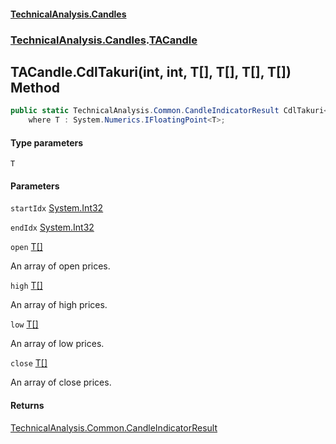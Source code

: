 #### [TechnicalAnalysis.Candles](TechnicalAnalysis.Candles.md 'TechnicalAnalysis.Candles')
### [TechnicalAnalysis.Candles](TechnicalAnalysis.Candles.md#TechnicalAnalysis.Candles 'TechnicalAnalysis.Candles').[TACandle](TACandle.md 'TechnicalAnalysis.Candles.TACandle')

## TACandle.CdlTakuri<T>(int, int, T[], T[], T[], T[]) Method

```csharp
public static TechnicalAnalysis.Common.CandleIndicatorResult CdlTakuri<T>(int startIdx, int endIdx, T[] open, T[] high, T[] low, T[] close)
    where T : System.Numerics.IFloatingPoint<T>;
```
#### Type parameters

<a name='TechnicalAnalysis.Candles.TACandle.CdlTakuri_T_(int,int,T[],T[],T[],T[]).T'></a>

`T`
#### Parameters

<a name='TechnicalAnalysis.Candles.TACandle.CdlTakuri_T_(int,int,T[],T[],T[],T[]).startIdx'></a>

`startIdx` [System.Int32](https://docs.microsoft.com/en-us/dotnet/api/System.Int32 'System.Int32')

<a name='TechnicalAnalysis.Candles.TACandle.CdlTakuri_T_(int,int,T[],T[],T[],T[]).endIdx'></a>

`endIdx` [System.Int32](https://docs.microsoft.com/en-us/dotnet/api/System.Int32 'System.Int32')

<a name='TechnicalAnalysis.Candles.TACandle.CdlTakuri_T_(int,int,T[],T[],T[],T[]).open'></a>

`open` [T](TACandle.CdlTakuri_T_(int,int,T[],T[],T[],T[]).md#TechnicalAnalysis.Candles.TACandle.CdlTakuri_T_(int,int,T[],T[],T[],T[]).T 'TechnicalAnalysis.Candles.TACandle.CdlTakuri<T>(int, int, T[], T[], T[], T[]).T')[[]](https://docs.microsoft.com/en-us/dotnet/api/System.Array 'System.Array')

An array of open prices.

<a name='TechnicalAnalysis.Candles.TACandle.CdlTakuri_T_(int,int,T[],T[],T[],T[]).high'></a>

`high` [T](TACandle.CdlTakuri_T_(int,int,T[],T[],T[],T[]).md#TechnicalAnalysis.Candles.TACandle.CdlTakuri_T_(int,int,T[],T[],T[],T[]).T 'TechnicalAnalysis.Candles.TACandle.CdlTakuri<T>(int, int, T[], T[], T[], T[]).T')[[]](https://docs.microsoft.com/en-us/dotnet/api/System.Array 'System.Array')

An array of high prices.

<a name='TechnicalAnalysis.Candles.TACandle.CdlTakuri_T_(int,int,T[],T[],T[],T[]).low'></a>

`low` [T](TACandle.CdlTakuri_T_(int,int,T[],T[],T[],T[]).md#TechnicalAnalysis.Candles.TACandle.CdlTakuri_T_(int,int,T[],T[],T[],T[]).T 'TechnicalAnalysis.Candles.TACandle.CdlTakuri<T>(int, int, T[], T[], T[], T[]).T')[[]](https://docs.microsoft.com/en-us/dotnet/api/System.Array 'System.Array')

An array of low prices.

<a name='TechnicalAnalysis.Candles.TACandle.CdlTakuri_T_(int,int,T[],T[],T[],T[]).close'></a>

`close` [T](TACandle.CdlTakuri_T_(int,int,T[],T[],T[],T[]).md#TechnicalAnalysis.Candles.TACandle.CdlTakuri_T_(int,int,T[],T[],T[],T[]).T 'TechnicalAnalysis.Candles.TACandle.CdlTakuri<T>(int, int, T[], T[], T[], T[]).T')[[]](https://docs.microsoft.com/en-us/dotnet/api/System.Array 'System.Array')

An array of close prices.

#### Returns
[TechnicalAnalysis.Common.CandleIndicatorResult](https://docs.microsoft.com/en-us/dotnet/api/TechnicalAnalysis.Common.CandleIndicatorResult 'TechnicalAnalysis.Common.CandleIndicatorResult')